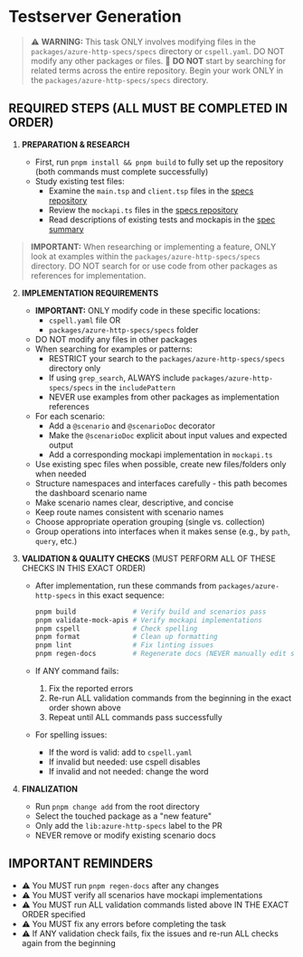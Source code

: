 # Testserver Generation

> ⚠️ **WARNING:** This task ONLY involves modifying files in the `packages/azure-http-specs/specs` directory or `cspell.yaml`. DO NOT modify any other packages or files.
> 🚫 **DO NOT** start by searching for related terms across the entire repository. Begin your work ONLY in the `packages/azure-http-specs/specs` directory.

## REQUIRED STEPS (ALL MUST BE COMPLETED IN ORDER)

1. **PREPARATION & RESEARCH**

   - First, run `pnpm install && pnpm build` to fully set up the repository (both commands must complete successfully)
   - Study existing test files:
     - Examine the `main.tsp` and `client.tsp` files in the [specs repository][spector-tests]
     - Review the `mockapi.ts` files in the [specs repository][spector-tests]
     - Read descriptions of existing tests and mockapis in the [spec summary][spector-description]
  
  > **IMPORTANT:** When researching or implementing a feature, ONLY look at examples within the `packages/azure-http-specs/specs` directory. DO NOT search for or use code from other packages as references for implementation.

2. **IMPLEMENTATION REQUIREMENTS**

   - **IMPORTANT:** ONLY modify code in these specific locations:
     - `cspell.yaml` file OR
     - `packages/azure-http-specs/specs` folder
   - DO NOT modify any files in other packages
   - When searching for examples or patterns:
     - RESTRICT your search to the `packages/azure-http-specs/specs` directory only
     - If using `grep_search`, ALWAYS include `packages/azure-http-specs/specs` in the `includePattern`
     - NEVER use examples from other packages as implementation references
   - For each scenario:
     - Add a `@scenario` and `@scenarioDoc` decorator
     - Make the `@scenarioDoc` explicit about input values and expected output
     - Add a corresponding mockapi implementation in `mockapi.ts`
   - Use existing spec files when possible, create new files/folders only when needed
   - Structure namespaces and interfaces carefully - this path becomes the dashboard scenario name
   - Make scenario names clear, descriptive, and concise
   - Keep route names consistent with scenario names
   - Choose appropriate operation grouping (single vs. collection)
   - Group operations into interfaces when it makes sense (e.g., by `path`, `query`, etc.)

3. **VALIDATION & QUALITY CHECKS** (MUST PERFORM ALL OF THESE CHECKS IN THIS EXACT ORDER)

   - After implementation, run these commands from `packages/azure-http-specs` in this exact sequence:

     ```bash
     pnpm build              # Verify build and scenarios pass
     pnpm validate-mock-apis # Verify mockapi implementations
     pnpm cspell             # Check spelling
     pnpm format             # Clean up formatting
     pnpm lint               # Fix linting issues
     pnpm regen-docs         # Regenerate docs (NEVER manually edit spec-summary.md)
     ```

   - If ANY command fails:
     1. Fix the reported errors
     2. Re-run ALL validation commands from the beginning in the exact order shown above
     3. Repeat until ALL commands pass successfully
   - For spelling issues:
     - If the word is valid: add to `cspell.yaml`
     - If invalid but needed: use cspell disables
     - If invalid and not needed: change the word

4. **FINALIZATION**
   - Run `pnpm change add` from the root directory
   - Select the touched package as a "new feature"
   - Only add the `lib:azure-http-specs` label to the PR
   - NEVER remove or modify existing scenario docs

## IMPORTANT REMINDERS

- ⚠️ You MUST run `pnpm regen-docs` after any changes
- ⚠️ You MUST verify all scenarios have mockapi implementations
- ⚠️ You MUST run ALL validation commands listed above IN THE EXACT ORDER specified
- ⚠️ You MUST fix any errors before completing the task
- ⚠️ If ANY validation check fails, fix the issues and re-run ALL checks again from the beginning

<!-- References -->

[spector-tests]: https://github.com/Azure/typespec-azure/tree/main/packages/azure-http-specs
[spector-description]: https://github.com/Azure/typespec-azure/blob/main/packages/azure-http-specs/spec-summary.md
